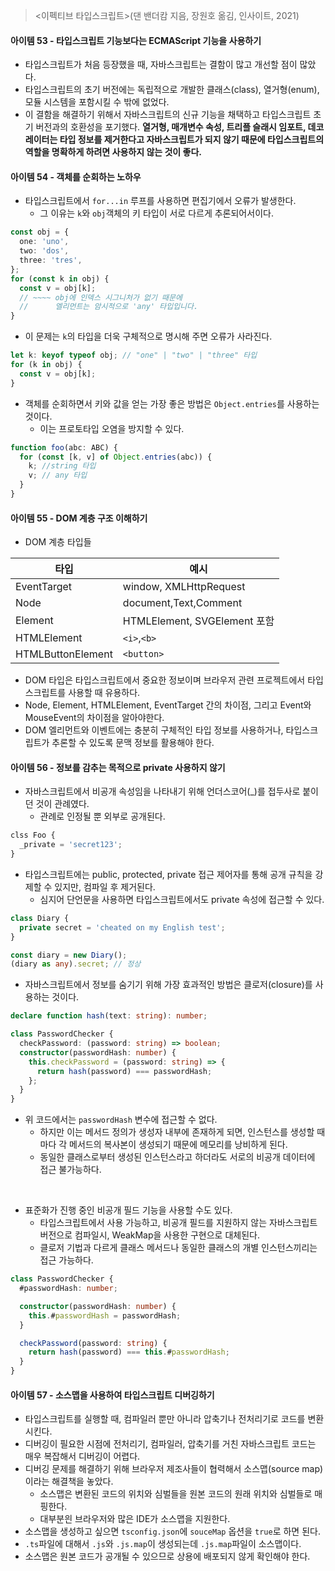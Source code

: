 > <이펙티브 타입스크립트>(댄 밴더캄 지음, 장원호 옮김, 인사이트, 2021)

#### 아이템 53 - 타입스크립트 기능보다는 ECMAScript 기능을 사용하기

- 타입스크립트가 처음 등장했을 때, 자바스크립트는 결함이 많고 개선할 점이 많았다.
- 타입스크립트의 초기 버전에는 독립적으로 개발한 클래스(class), 열거형(enum), 모듈 시스템을 포함시킬 수 밖에 없었다.
- 이 결함을 해결하기 위해서 자바스크립트의 신규 기능을 채택하고 타입스크립트 초기 버전과의 호환성을 포기했다.
  **열거형, 매개변수 속성, 트리플 슬래시 임포트, 데코레이터는 타입 정보를 제거한다고 자바스크립트가 되지 않기 때문에 타입스크립트의 역할을 명확하게 하려면 사용하지 않는 것이 좋다.**

#### 아이템 54 - 객체를 순회하는 노하우

- 타입스크립트에서 `for...in` 루프를 사용하면 편집기에서 오류가 발생한다.
  - 그 이유는 `k`와 `obj`객체의 키 타입이 서로 다르게 추론되어서이다.

```ts
const obj = {
  one: 'uno',
  two: 'dos',
  three: 'tres',
};
for (const k in obj) {
  const v = obj[k];
  // ~~~~ obj에 인덱스 시그니처가 없기 때문에
  //      엘리먼트는 암시적으로 'any' 타입입니다.
}
```

- 이 문제는 `k`의 타입을 더욱 구체적으로 명시해 주면 오류가 사라진다.

```ts
let k: keyof typeof obj; // "one" | "two" | "three" 타입
for (k in obj) {
  const v = obj[k];
}
```

- 객체를 순회하면서 키와 값을 얻는 가장 좋은 방법은 `Object.entries`를 사용하는 것이다.
  - 이는 프로토타입 오염을 방지할 수 있다.

```ts
function foo(abc: ABC) {
  for (const [k, v] of Object.entries(abc)) {
    k; //string 타입
    v; // any 타입
  }
}
```

#### 아이템 55 - DOM 계층 구조 이해하기

- DOM 계층 타입들

| 타입              | 예시                         |
| ----------------- | ---------------------------- |
| EventTarget       | window, XMLHttpRequest       |
| Node              | document,Text,Comment        |
| Element           | HTMLElement, SVGElement 포함 |
| HTMLElement       | `<i>`,`<b>`                  |
| HTMLButtonElement | `<button>`                   |

- DOM 타입은 타입스크립트에서 중요한 정보이며 브라우저 관련 프로젝트에서 타입스크립트를 사용할 때 유용하다.
- Node, Element, HTMLElement, EventTarget 간의 차이점, 그리고 Event와 MouseEvent의 차이점을 알아야한다.
- DOM 엘리먼트와 이벤트에는 충분히 구체적인 타입 정보를 사용하거나, 타입스크립트가 추론할 수 있도록 문맥 정보를 활용해야 한다.

#### 아이템 56 - 정보를 감추는 목적으로 private 사용하지 않기

- 자바스크립트에서 비공개 속성임을 나타내기 위해 언더스코어(\_)를 접두사로 붙이던 것이 관례였다.
  - 관례로 인정될 뿐 외부로 공개된다.

```js
clss Foo {
  _private = 'secret123';
}
```

- 타입스크립트에는 public, protected, private 접근 제어자를 통해 공개 규칙을 강제할 수 있지만, 컴파일 후 제거된다.
  - 심지어 단언문을 사용하면 타입스크립트에서도 private 속성에 접근할 수 있다.

```ts
class Diary {
  private secret = 'cheated on my English test';
}

const diary = new Diary();
(diary as any).secret; // 정상
```

- 자바스크립트에서 정보를 숨기기 위해 가장 효과적인 방법은 클로저(closure)를 사용하는 것이다.

```ts
declare function hash(text: string): number;

class PasswordChecker {
  checkPassword: (password: string) => boolean;
  constructor(passwordHash: number) {
    this.checkPassword = (password: string) => {
      return hash(password) === passwordHash;
    };
  }
}
```

- 위 코드에서는 `passwordHash` 변수에 접근할 수 없다.
  - 하지만 이는 메서드 정의가 생성자 내부에 존재하게 되면, 인스턴스를 생성할 때마다 각 메서드의 복사본이 생성되기 때문에 메모리를 낭비하게 된다.
  - 동일한 클래스로부터 생성된 인스턴스라고 하더라도 서로의 비공개 데이터에 접근 불가능하다.

<br />

- 표준화가 진행 중인 비공개 필드 기능을 사용할 수도 있다.
  - 타입스크립트에서 사용 가능하고, 비공개 필드를 지원하지 않는 자바스크립트 버전으로 컴파일시, WeakMap을 사용한 구현으로 대체된다.
  - 클로저 기법과 다르게 클래스 메서드나 동일한 클래스의 개별 인스턴스끼리는 접근 가능하다.

```ts
class PasswordChecker {
  #passwordHash: number;

  constructor(passwordHash: number) {
    this.#passwordHash = passwordHash;
  }

  checkPassword(password: string) {
    return hash(password) === this.#passwordHash;
  }
}
```

#### 아이템 57 - 소스맵을 사용하여 타입스크립트 디버깅하기

- 타입스크립트를 실행할 때, 컴파일러 뿐만 아니라 압축기나 전처리기로 코드를 변환시킨다.
- 디버깅이 필요한 시점에 전처리기, 컴파일러, 압축기를 거친 자바스크립트 코드는 매우 복잡해서 디버깅이 어렵다.
- 디버깅 문제를 해결하기 위해 브라우저 제조사들이 협력해서 소스맵(source map)이라는 해결책을 놓았다.
  - 소스맵은 변환된 코드의 위치와 심벌들을 원본 코드의 원래 위치와 심벌들로 매핑한다.
  - 대부분읜 브라우저와 많은 IDE가 소스맵을 지원한다.
- 소스맵을 생성하고 싶으면 `tsconfig.json`에 `souceMap` 옵션을 `true`로 하면 된다.
- `.ts`파일에 대해서 `.js`와 `.js.map`이 생성되는데 `.js.map`파일이 소스맵이다.
- 소스맵은 원본 코드가 공개될 수 있으므로 상용에 배포되지 않게 확인해야 한다.
